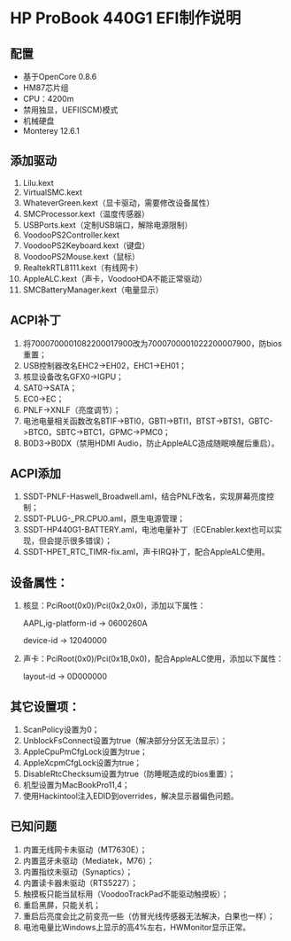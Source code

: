 # HP ProBook 440G1 EFI制作说明

## 配置

- 基于OpenCore 0.8.6
- HM87芯片组
- CPU：4200m
- 禁用独显，UEFI(SCM)模式
- 机械硬盘
- Monterey 12.6.1

## 添加驱动

1. Lilu.kext
2. VirtualSMC.kext
3. WhateverGreen.kext（显卡驱动，需要修改设备属性）
4. SMCProcessor.kext（温度传感器）
5. USBPorts.kext（定制USB端口，解除电源限制）
6. VoodooPS2Controller.kext
7. VoodooPS2Keyboard.kext（键盘）
8. VoodooPS2Mouse.kext（鼠标）
9. RealtekRTL8111.kext（有线网卡）
10. AppleALC.kext（声卡，VoodooHDA不能正常驱动）
11. SMCBatteryManager.kext（电量显示）

## ACPI补丁

1. 将7000700001082200017900改为7000700001022200007900，防bios重置；
2. USB控制器改名EHC2->EH02，EHC1->EH01；
3. 核显设备改名GFX0->IGPU；
4. SAT0->SATA；
5. EC0->EC；
6. PNLF->XNLF（亮度调节）；
7. 电池电量相关函数改名BTIF->BTI0，GBTI->BTI1，BTST->BTS1，GBTC->BTC0，SBTC->BTC1，GPMC->PMC0；
8. B0D3->B0DX（禁用HDMI Audio，防止AppleALC造成随眠唤醒后重启）。

## ACPI添加

1. SSDT-PNLF-Haswell_Broadwell.aml，结合PNLF改名，实现屏幕亮度控制；
2. SSDT-PLUG-_PR.CPU0.aml，原生电源管理；
3. SSDT-HP440G1-BATTERY.aml，电池电量补丁（ECEnabler.kext也可以实现，但会提示很多错误）；
4. SSDT-HPET_RTC_TIMR-fix.aml，声卡IRQ补丁，配合AppleALC使用。

## 设备属性：

1. 核显：PciRoot(0x0)/Pci(0x2,0x0)，添加以下属性：

   AAPL,ig-platform-id -> 0600260A

   device-id -> 12040000

2. 声卡：PciRoot(0x0)/Pci(0x1B,0x0)，配合AppleALC使用，添加以下属性：

   layout-id -> 0D000000

## 其它设置项：

1. ScanPolicy设置为0；
2. UnblockFsConnect设置为true（解决部分分区无法显示）；
3. AppleCpuPmCfgLock设置为true；
4. AppleXcpmCfgLock设置为true；
5. DisableRtcChecksum设置为true（防睡眠造成的bios重置）；
6. 机型设置为MacBookPro11,4；
7. 使用Hackintool注入EDID到overrides，解决显示器偏色问题。

## 已知问题

1. 内置无线网卡未驱动（MT7630E）；
2. 内置蓝牙未驱动（Mediatek，M76）；
3. 内置指纹未驱动（Synaptics）；
4. 内置读卡器未驱动（RTS5227）；
5. 触摸板只能当鼠标用（VoodooTrackPad不能驱动触摸板）；
6. 重启黑屏，只能关机；
7. 重启后亮度会比之前变亮一些（仿冒光线传感器无法解决，白果也一样）；
8. 电池电量比Windows上显示的高4%左右，HWMonitor显示正常。

